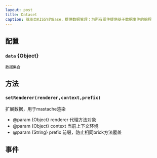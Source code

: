 ```yaml
---
layout: post
title: Dataset
caption: 继承自KISSY的Base，提供数据管理；为所有组件提供基于数据事件的编程
---
```


## 配置

### `data` {Object}

    数据集合


## 方法

### `setRenderer(renderer,context,prefix)`

扩展数据，用于mastache渲染

* @param {Object} renderer 代理方法对象
* @param {Object} context  当前上下文环境
* @param {String} prefix   前缀，防止相同brick方法覆盖

## 事件
